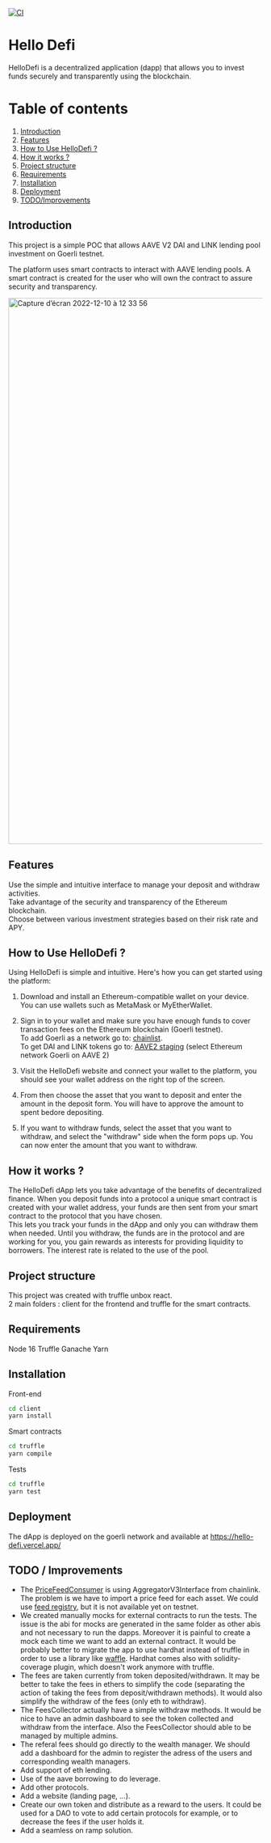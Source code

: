 [![CI](https://github.com/guillaumedebavelaere/HelloDefi/actions/workflows/ci.yml/badge.svg)](https://github.com/guillaumedebavelaere/HelloDefi/actions/workflows/ci.yml)

# Hello Defi

HelloDefi is a decentralized application (dapp) that allows you to invest funds securely and transparently using the blockchain.

# Table of contents
1. [Introduction](#introduction)
2. [Features](#features)
3. [How to Use HelloDefi ?](#how-to-use-hellodefi-)  
4. [How it works ?](#how-it-works-)
5. [Project structure](#project-structure)
6. [Requirements](#requirements)
7. [Installation](#installation)
8. [Deployment](#deployment)
9. [TODO/Improvements](#todo--improvements)

## Introduction

This project is a simple POC that allows AAVE V2 DAI and LINK lending pool investment on Goerli testnet.

The platform uses smart contracts to interact with AAVE lending pools. 
A smart contract is created for the user who will own the contract to assure security and transparency.

<img width="1080" alt="Capture d’écran 2022-12-10 à 12 33 56" src="https://user-images.githubusercontent.com/17125662/206855406-131d1e6a-f5d1-4039-a851-b7c0b7d7bf4a.png">

## Features

Use the simple and intuitive interface to manage your deposit and withdraw activities.  
Take advantage of the security and transparency of the Ethereum blockchain.  
Choose between various investment strategies based on their risk rate and APY.  


## How to Use HelloDefi ?

Using HelloDefi is simple and intuitive. Here's how you can get started using the platform:

1. Download and install an Ethereum-compatible wallet on your device. You can use wallets such as MetaMask or MyEtherWallet.

2. Sign in to your wallet and make sure you have enough funds to cover transaction fees on the Ethereum blockchain (Goerli testnet).  
To add Goerli as a network go to: [chainlist](https://chainlist.org/?testnets=true&search=goerli).  
To get DAI and LINK tokens go to: [AAVE2 staging](https://staging.aave.com/) (select Ethereum network Goerli on AAVE 2)

3. Visit the HelloDefi website and connect your wallet to the platform, you should see your wallet address on the right top of the screen.

4. From then choose the asset that you want to deposit and enter the amount in the deposit form. You will have to approve the amount to spent bedore depositing.

5. If you want to withdraw funds, select the asset that you want to withdraw,  and select the "withdraw" side when the form pops up. You can now enter the amount that you want to withdraw.

## How it works ?

The HelloDefi dApp lets you take advantage of the benefits of decentralized finance. When you deposit funds into a protocol a unique smart contract is created with your wallet address, your funds are then sent from your smart contract to the protocol that you have chosen.   
This lets you track your funds in the dApp and only you can withdraw them when needed. Until you withdraw, the funds are in the protocol and are working for you, you gain rewards as interests for providing liquidity to borrowers. The interest rate is related to the use of the pool.

## Project structure

This project was created with truffle unbox react.  
2 main folders : client for the frontend and truffle for the smart contracts.  

## Requirements

Node 16 Truffle Ganache Yarn

## Installation

Front-end
```sh
cd client
yarn install
```

Smart contracts
```sh
cd truffle
yarn compile
```

Tests
```sh
cd truffle
yarn test
```
## Deployment
The dApp is deployed on the goerli network and available at https://hello-defi.vercel.app/

## TODO / Improvements

- The [PriceFeedConsumer](https://github.com/guillaumedebavelaere/HelloDefi/blob/master/truffle/contracts/FeesCollector.sol) is using AggregatorV3Interface from chainlink. The problem is we have to import a price feed for each asset. We could use [feed registry](https://docs.chain.link/data-feeds/feed-registry), but it is not available yet on testnet.
- We created manually mocks for external contracts to run the tests. The issue is the abi for mocks are generated in the same folder as other abis and not necessary to run the dapps. Moreover it is painful to create a mock each time we want to add an external contract. It would be probably better to migrate the app to use hardhat instead of truffle in order to use a library like [waffle](https://ethereum-waffle.readthedocs.io/en/latest/mock-contract.html#mock-contract). Hardhat comes also with solidity-coverage plugin, which doesn't work anymore with truffle.
- The fees are taken currently from token deposited/withdrawn. It may be better to take the fees in ethers to simplify the code (separating the action of taking the fees from deposit/withdrawn methods). It would also simplify the withdraw of the fees (only eth to withdraw).
- The FeesCollector actually have a simple withdraw methods. It would be nice to have an admin dashboard to see the token collected and withdraw from the interface. Also the FeesCollector should able to be managed by multiple admins.
- The referal fees should go directly to the wealth manager. We should add a dashboard for the admin to register the adress of the users and corresponding wealth managers.
- Add support of eth lending.
- Use of the aave borrowing to do leverage.
- Add other protocols.
- Add a website (landing page, ...).
- Create our own token and distribute as a reward to the users. It could be used for a DAO to vote to add certain protocols for example, or to decrease the fees if the user holds it.
- Add a seamless on ramp solution.
